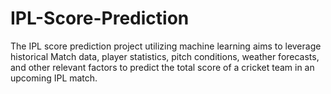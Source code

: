 # IPL-Score-Prediction
The IPL score prediction project utilizing machine learning aims to leverage historical Match data, player statistics, pitch conditions, weather forecasts, and other relevant factors to predict the total score of a cricket team in an upcoming IPL match.
